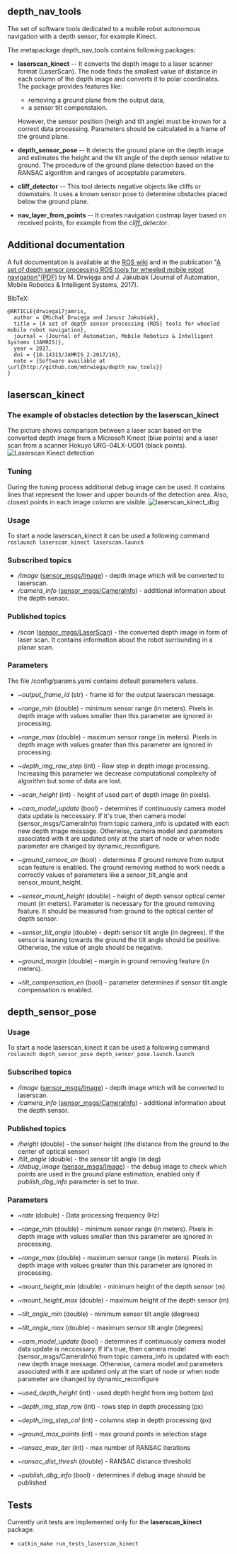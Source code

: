 ## depth_nav_tools
The set of software tools dedicated to a mobile robot autonomous navigation with a depth sensor, for example Kinect.

The metapackage depth_nav_tools contains following packages:

- **laserscan_kinect** -- It converts the depth image to a laser scanner format (LaserScan).
The node finds the smallest value of distance in each column of the depth image
and converts it to polar coordinates. The package provides features like:
  - removing a ground plane from the output data,
  - a sensor tilt compenstaion.

  However, the sensor position (heigh and tilt angle) must be known for a correct data processing.
  Parameters should be calculated in a frame of the ground plane.

- **depth_sensor_pose** -- It detects the ground plane on the depth image and estimates the height and the tilt angle of the depth sensor relative to ground.
The procedure of the ground plane detection based on the RANSAC algorithm and ranges of acceptable parameters.

- **cliff_detector** -- This tool detects negative objects like cliffs or downstairs.
It uses a known sensor pose to determine obstacles placed below the ground plane.

- **nav_layer_from_points** -- It creates navigation costmap layer based on received points, for example from the *cliff_detector*.

## Additional documentation
A full documentation is available at the [ROS wiki](http://wiki.ros.org/depth_nav_tools) and in the publication "[A set of depth sensor processing ROS tools for wheeled mobile robot navigation"(PDF)](http://www.jamris.org/images/ISSUES/ISSUE-2017-02/48_56%20Drwiega.pdf) by M. Drwięga and J. Jakubiak (Journal of Automation, Mobile Robotics & Intelligent Systems, 2017).

BibTeX:
```
@ARTICLE{drwiega17jamris,
  author = {Michał Drwięga and Janusz Jakubiak},
  title = {A set of depth sensor processing {ROS} tools for wheeled mobile robot navigation},
  journal = {Journal of Automation, Mobile Robotics & Intelligent Systems (JAMRIS)},
  year = 2017,
  doi = {10.14313/JAMRIS_2-2017/16},
  note = {Software available at \url{http://github.com/mdrwiega/depth_nav_tools}}
}
```

## laserscan_kinect
### The example of obstacles detection by the laserscan_kinect
The picture shows comparison between a laser scan based on the converted depth image from a Microsoft Kinect (blue points) and a laser scan from a scanner Hokuyo URG-04LX-UG01 (black points).
![Laserscan Kinect detection](http://wiki.ros.org/laserscan_kinect?action=AttachFile&do=get&target=laserscan_kinect_detection.jpg)

### Tuning
During the tuning process additional debug image can be used. It contains lines that represent the lower and upper bounds of the detection area. Also, closest points in each image column are visible.
![laserscan_kinect_dbg](https://user-images.githubusercontent.com/8460945/107285398-62629f80-6a5f-11eb-8d7b-2c23f7247566.png)


### Usage
To start a node laserscan_kinect it can be used a following command
`roslaunch laserscan_kinect laserscan.launch`

### Subscribed topics
- */image* ([sensor_msgs/Image](http://docs.ros.org/en/api/sensor_msgs/html/msg/Image.html)) - depth image which will be converted to laserscan.
- */camera_info* ([sensor_msgs/CameraInfo](http://docs.ros.org/en/api/sensor_msgs/html/msg/CameraInfo.html)) - additional information about the depth sensor.

### Published topics
- */scan* ([sensor_msgs/LaserScan](http://docs.ros.org/en/api/sensor_msgs/html/msg/LaserScan.html)) - the converted depth image in form of laser scan. It contains information about the robot surrounding in a planar scan.

### Parameters
The file /config/params.yaml contains default parameters values.

- *~output_frame_id* (str) - frame id for the output laserscan message.
- *~range_min* (double) - minimum sensor range (in meters). Pixels in depth image with values smaller than this parameter are ignored in processing.
- *~range_max* (double) - maximum sensor range (in meters). Pixels in depth image with values greater than this parameter are ignored in processing.
- *~depth_img_row_step* (int) - Row step in depth image processing. Increasing this parameter we decrease computational complexity of algorithm but some of data are lost.
- *~scan_height* (int) - height of used part of depth image (in pixels).
- *~cam_model_update* (bool) - determines if continuously camera model data update is neccessary. If it's true, then camera model (sensor_msgs/CameraInfo) from topic camera_info is updated with each new depth image message. Otherwise, camera model and parameters associated with it are updated only at the start of node or when node parameter are changed by dynamic_reconfigure.

- *~ground_remove_en* (bool) - determines if ground remove from output scan feature is enabled. The ground removing method to work needs a correctly values of parameters like a sensor_tilt_angle and sensor_mount_height.
- *~sensor_mount_height* (double) - height of depth sensor optical center mount (in meters). Parameter is necessary for the ground removing feature. It should be measured from ground to the optical center of depth sensor.
- *~sensor_tilt_angle* (double) - depth sensor tilt angle (in degrees). If the sensor is leaning towards the ground the tilt angle should be positive. Otherwise, the value of angle should be negative.
- *~ground_margin* (double) - margin in ground removing feature (in meters).
- *~tilt_compensation_en* (bool) - parameter determines if sensor tilt angle compensation is enabled.


## depth_sensor_pose
### Usage
To start a node laserscan_kinect it can be used a following command
`roslaunch depth_sensor_pose depth_sensor_pose.launch.launch`

### Subscribed topics
- */image* ([sensor_msgs/Image](http://docs.ros.org/en/api/sensor_msgs/html/msg/Image.html)) - depth image which will be converted to laserscan.
- */camera_info* ([sensor_msgs/CameraInfo](http://docs.ros.org/en/api/sensor_msgs/html/msg/CameraInfo.html)) - additional information about the depth sensor.

### Published topics
- */height* (double) - the sensor height (the distance from the ground to the center of optical sensor)
- */tilt_angle* (double) - the sensor tilt angle (in deg)
- */debug_image* ([sensor_msgs/Image](http://docs.ros.org/en/api/sensor_msgs/html/msg/Image.html)) - the debug image to check which points are used in the ground plane estimation, enabled only if *publish_dbg_info* parameter is set to *true*.

### Parameters
- *~rate* (dobule) - Data processing frequency  (Hz)
- *~range_min* (double) - minimum sensor range (in meters). Pixels in depth image with values smaller than this parameter are ignored in processing.
- *~range_max* (double) - maximum sensor range (in meters). Pixels in depth image with values greater than this parameter are ignored in processing.
- *~mount_height_min* (double) - minimum height of the depth sensor (m)
- *~mount_height_max* (double) - maximum height of the depth sensor (m)
- *~tilt_angle_min* (double) - minimum sensor tilt angle (degrees)
- *~tilt_angle_max* (double) - maximum sensor tilt angle (degrees)
- *~cam_model_update* (bool) - determines if continuously camera model data update is neccessary. If it's true, then camera model (sensor_msgs/CameraInfo) from topic camera_info is updated with each new depth image message. Otherwise, camera model and parameters associated with it are updated only at the start of node or when node parameter are changed by dynamic_reconfigure
- *~used_depth_height* (int) - used depth height from img bottom (px)
- *~depth_img_step_row* (int) - rows step in depth processing (px)
- *~depth_img_step_col* (int) - columns step in depth processing (px)

- *~ground_max_points* (int) - max ground points in selection stage
- *~ransac_max_iter* (int) - max number of RANSAC iterations
- *~ransac_dist_thresh* (double) - RANSAC distance threshold

- *~publish_dbg_info* (bool) - determines if debug image should be published

## Tests
Currently unit tests are implemented only for the **laserscan_kinect** package.
- `catkin_make run_tests_laserscan_kinect`
